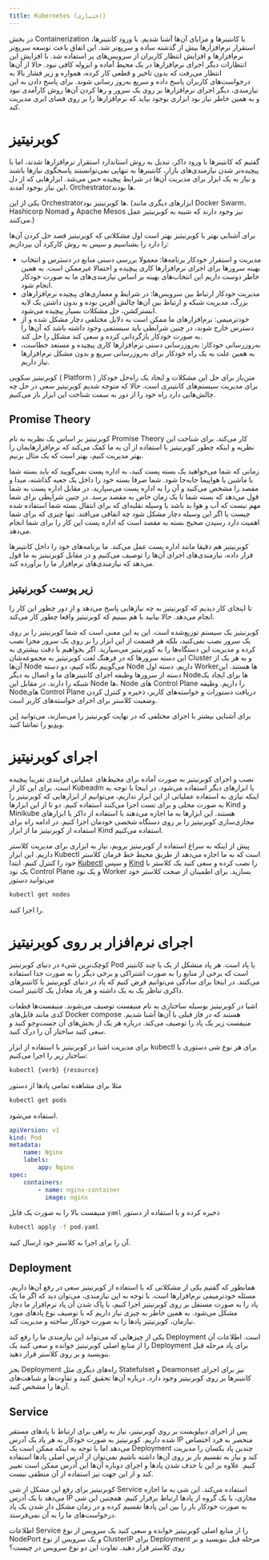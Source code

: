 ```yaml
---
title: Kubernetes (اختیاری)
---
```


در بخش
Containerization
با کانتینرها و مزایای آن‌ها آشنا شدیم. با ورود کانتینرها، استقرار نرم‌افزارها بیش از گذشته ساده و سریع‌تر شد. این اتفاق
باعث توسعه سریع‌تر نرم‌افزارها و افزایش انتظار کاربران از سرویس‌های پر استفاده شد. با افزایش این انتظارات دیگر اجرای
نرم‌افزارها در یک محیط آماده و ایزوله کافی نبود. حالا از آن‌ها انتظار می‌رفت که بدون تاخیر و قطعی کار کرده، همواره و زیر
فشار بالا به درخواست‌های کاربران پاسخ داده و سریع به‌روز رسانی شوند. برای پاسخ دادن به این نیازمندی، دیگر اجرای
نرم‌افزارها بر روی یک سرور و رها کردن آن‌ها روش کارآمدی نبود و به همین خاطر نیاز بود ابزاری بوجود بیاید که نرم‌افزارها
را بر روی فضای ابری مدیریت کند.

# کوبرنیتیز

گفتیم که کانتینرها با ورود داکر، تبدیل به روش استاندارد استقرار نرم‌افزارها شدند، اما با پیچیده‌تر شدن نیازمندی‌های
بازار، کانتینرها به تنهایی نمی‌توانستند پاسخگوی نیازها باشند و نیاز به یک ابزار برای مدیریت آن‌ها در شرایط پیچیده حس
می‌شد. ابزارهایی که از دل این نیاز بوجود آمدند،
Orchestratorها
بودند.

یکی از این
Orchestratorها
کوبرنیتیز بود. (ابزارهای دیگری مانند
Docker Swarm،
Hashicorp Nomad
و
Apache Mesos
نیز وجود دارند که شبیه به کوبرنیتیز عمل می‌کنند.)

برای آشنایی بهتر با کوبرنیتیز بهتر است اول مشکلاتی که کوبرنیتیز قصد حل کردن آن‌ها را دارد را بشناسیم و سپس به روش کارکرد
آن بپردازیم:

-   مدیریت و استقرار خودکار برنامه‌ها: معمولا بررسی دستی منابع در دسترس و انتخاب بهینه سرورها برای اجرای نرم‌افزارها کاری
    پیچیده و احتمالا غیرممکن است. به همین خاطر دوست داریم این انتخاب‌های بهینه بر اساس نیازمندی‌های ما به صورت خودکار
    انجام شود.
-   مدیریت خودکار ارتباط بین سرویس‌ها: در شرایط و معماری‌های پیچیده نرم‌افزارهای بزرگ، مدیریت شبکه و ارتباط بین آن‌ها چالش
    آفرین بوده و بدون داشتن یک لایه ابسترکشن، حل مشکلات بسیار پیچیده می‌شود.
-   خودترمیمی: نرم‌افزارهای ما ممکن است به دلایل مختلفی دچار مشکل شده و از دسترس خارج شوند، در چنین شرایطی باید سیستمی
    وجود داشته باشد که آن‌ها را به صورت خودکار بازگردانی کرده و سعی کند مشکل را حل کند.
-   به‌روزرسانی خودکار: به‌روزرسانی دستی نرم‌افزارها کاری پیچیده و مستعد خطاست، به همین علت به یک راه خودکار برای
    به‌روزرسانی سریع و بدون مشکل نرم‌افزارها نیاز داریم.

کوبرنیتیز سکویی (
Platform
) متن‌باز برای حل این مشکلات و ایجاد یک راه‌حل خودکار برای مدیریت سیستم‌های کانتینری است. حالا که متوجه شدیم کوبرنیتیز
سعی در حل چه چالش‌هایی دارد راه خود را از دور به سمت شناخت این ابزار باز می‌کنیم.

## Promise Theory

کوبرنیتیز بر اساس یک نظریه به نام
Promise Theory
کار می‌کند. برای شناخت این نظریه و اینکه چطور کوبرنیتیز با استفاده از آن به ما کمک می‌کند که نرم‌افزارهایمان را بهتر
مدیریت کنیم، بهتر است که یک مثال بزنیم.

زمانی که شما می‌خواهید یک بسته پست کنید، به اداره پست نمی‌گویید که باید بسته شما با ماشین یا هواپیما جابه‌جا شود. شما
صرفا بسته خود را داخل یک جعبه گذاشته، مبدا و مقصد را مشخص می‌کنید و آن را به اداره پست می‌سپارید. در مقابل اداره پست به
شما قول می‌دهد که بسته شما تا یک زمان خاص به مقصد برسد. در چنین شرایطی برای شما مهم نیست که آب و هوا بد باشد یا وسیله
نقلیه‌ای که برای انتقال بسته شما استفاده شده چیست یا اگر این وسیله دچار مشکل شود چه اتفاقی می‌افتد. تنها چیزی که برای
شما اهمیت دارد رسیدن صحیح بسته به مقصد است که اداره پست این کار را برای شما انجام می‌دهد.

کوبرنیتیز هم دقیقا مانند اداره پست عمل می‌کند. ما برنامه‌های خود را داخل کانتینرها قرار داده، نیازمندی‌های اجرای آن‌ها
را توصیف می‌کنیم و در مقابل کوبرنیتیز به ما قول می‌دهد که نیازمندی‌های نرم‌افزار ما را برآورده کند.

## زیر پوست کوبرنیتیز

تا اینجای کار دیدیم که کوبرنیتیز به چه نیازهایی پاسخ می‌دهد و از دور چطور این کار را انجام می‌دهد. حالا بیایید با هم
ببینیم که کوبرنیتیز واقعا چطور کار می‌کند.

کوبرنیتیز یک سیستم توزیع‌شده است. این به این معنی است که شما کوبرنیتیز را بر روی یک سرور نصب نمی‌کنید، بلکه هر قسمت از
این ابزار را بر روی یک سرور مجزا نصب کرده و مدیریت این دستگاه‌ها را به کوبرنیتیز می‌سپارید. اگر بخواهیم با دقت بیشتری به
این دسته سرورها که در فرهنگ لغت کوبرنیتیز به مجموعه‌شان
Cluster
و به هر یک از آن‌ها
Node
می‌گوییم نگاه کنیم، دو دسته
Node
داریم. دسته اول
Workerها
هستند. این دسته از سرورها وظیفه اجرای کانتینرهای ما و اتصال به دیگر
Nodeها
برای ایجاد یک شبکه را دارند. در مقابل این
Node
ها،‌
Node
های
Control Plane
را داریم. وظیفه
Nodeهای
Control Plane
دریافت دستورات و خواسته‌های کاربر، ذخیره و کنترل کردن وضعیت کلاستر برای اجرای خواسته‌های کاربر است.

برای آشنایی بیشتر با اجزای مختلفی که در نهایت کوبرنیتیز را می‌سازند،‌ می‌توانید
[این ویدیو](https://youtube.com/watch?v=n4zxKk2an3U&feature=share7)
را تماشا کنید.

# اجرای کوبرنیتیز

نصب و اجرای کوبرنیتیز به صورت آماده برای محیط‌های عملیاتی فرایندی تقریبا پیچیده است. برای این کار از
Kubeadm
یا ابزارهای دیگر استفاده می‌شود. در اینجا با توجه به اینکه نیازی به استفاده عملیاتی از این ابزار نداریم، می‌توانیم از
ابزارهایی که کوبرنیتیز را به صورت محلی و برای تست اجرا می‌کنند استفاده کنیم. دو تا از این ابزارها
Kind
و
Minikube
هستند. این ابزارها به ما اجازه می‌دهند با استفاده از داکر یا ابزارهای مجازی‌سازی کوبرنیتیز را بر روی دستگاه شخصی خودمان
اجرا کنیم. در ادامه راه برای استفاده از کوبرنیتیز ما از ابزار
Kind
استفاده می‌کنیم.

پیش از اینکه به سراغ استفاده از کوبرنیتیز برویم، نیاز به ابزاری برای مدیریت کلاستر داریم. این ابزار
Kubectl
است که به ما اجازه می‌دهد از طریق محیط خط فرمان کلاستر خود را کنترل کنیم. ابتدا
[Kubectl](https://kind.sigs.k8s.io/)
و سپس
[Kind](https://kind.sigs.k8s.io/)
را نصب کرده و سعی کنید یک کلاستر با یک نود
Control Plane
و یک نود
Worker
بسازید. برای اطمینان از صحت کلاستر خود می‌توانید دستور

```bash
kubectl get nodes
```

را اجرا کنید.

# اجرای نرم‌افزار بر روی کوبرنیتیز

کوچک‌ترین شیء در دنیای کوبرنیتیز
Pod
یا پاد است. هر پاد متشکل از یک یا چند کانتینر است که برخی از منابع را به صورت اشتراکی و برخی دیگر را به صورت جدا استفاده
می‌کنند. در اینجا برای سادگی می‌توانیم فرض کنیم که پاد در دنیای کوبرنیتیز با کانتینرهای داکری تناظر یک به یک داشته و هر
پاد معادل یک کانتینر است.

اشیا در کوبرنیتیز بوسیله ساختاری به نام منیفست توصیف می‌شوند. منیفست‌ها قطعات کدی مانند فایل‌های
Docker compose
هستند که در فاز قبلی با آن‌ها آشنا شدیم. منیفست زیر یک پاد را توصیف می‌کند. درباره هر یک از بخش‌های آن جست‌وجو کنید و
سعی کنید ساختار آن را درک کنید.

برای مدیریت اشیا در کوبرنیتیز با استفاده از ابزار
kubectl
برای هر نوع شی دستوری با ساختار زیر را اجرا می‌کنیم:

```bash
kubectl {verb} {resource}
```

مثلا برای مشاهده تمامی پادها از دستور

```bash
kubectl get pods
```

استفاده می‌شود.

```yaml
apiVersion: v1
kind: Pod
metadata:
    name: Nginx
    labels:
        app: Nginx
spec:
    containers:
        - name: nginx-container
          image: nginx
```

منیفست بالا را به صورت یک فایل
`yaml`
ذخیره کرده و با استفاده از دستور

```bash
kubectl apply -f pod.yaml
```

آن را برای اجرا به کلاستر خود ارسال کنید.

## Deployment

همانطور که گفتیم یکی از مشکلاتی که با استفاده از کوبرنیتیز سعی در رفع آن‌ها داریم، مسئله خودترمیمی نرم‌افزارها است. با
توجه به این نیازمندی، می‌توان دید که اگر ما یک پاد را به صورت مستقل بر روی کوبرنیتیز اجرا کنیم، با پاک شدن آن پاد
نرم‌افزار ما دچار مشکل می‌شود. به همین خاطر به چیزی نیاز داریم که با توصیف نوع پادهای مورد نیازمان، کوبرنیتیز پادها را
به صورت خودکار ساخته و مدیریت کند.

یکی از چیزهایی که می‌تواند این نیازمندی ما را رفع کند
Deployment
است. اطلاعات آن را از منابع اصلی کوبرنیتیز خوانده و سعی کنید یک
Deployment
برای پاد مرحله قبل بنویسید و بر روی کلاستر قرار دهید.

بجز
Deployment
راه‌های دیگری مثل
Statefulset
و
Deamonset
نیز برای اجرای کانتینرها بر روی کوبرنیتیز وجود دارد. درباره
آن‌ها تحقیق کنید و تفاوت‌ها و شباهت‌های آن‌ها را مشخص کنید.

## Service

پس از اجرای دیپلویمنت بر روی کوبرنیتیز، نیاز به راهی برای ارتباط با پاد‌های مستقر شده داریم. کوبرنیتیز به صورت خودکار به
هر پاد یک آدرس
IP
منحصر به فرد اختصاص می‌دهد اما با توجه به اینکه ممکن است یک
Deployment
چندین پاد یکسان را مدیریت کند و
نیاز به تقسیم بار بر روی آن‌ها داشته باشیم نمی‌توان از آدرس اصلی پادها استفاده کنیم. علاوه بر این با حذف شدن پادها و
اجرای دوباره آن‌ها این آدرس ممکن است تغییر کند و از این جهت نیز استفاده از آن منطقی نیست.

کوبرنیتیز برای رفع این مشکل از شی
Service
استفاده می‌کند. این شی به ما اجازه می‌دهد با یک آدرس
IP
مجازی، با یک گروه از
پادها ارتباط برقرار کنیم. همچنین این شی به صورت خودکار بار را بین این پادها تقسیم کرده و در زمان مشکل دار شدن یک پاد
درخواست‌های ما را به آن نمی‌فرستد.

اطلاعات
Service
را از منابع اصلی کوبرنیتیز خوانده و سعی کنید یک سرویس از نوع
NodePort
و یک سرویس از نوع
ClusterIP
برای
Deployment
مرحله قبل بنویسید و بر روی کلاستر قرار دهید. تفاوت این دو نوع سرویس در چیست؟
